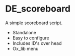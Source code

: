 # DE_scoreboard
A simple scoreboard script.

- Standalone
- Easy to configure
- Includes ID's over head
- Ox_lib menu
